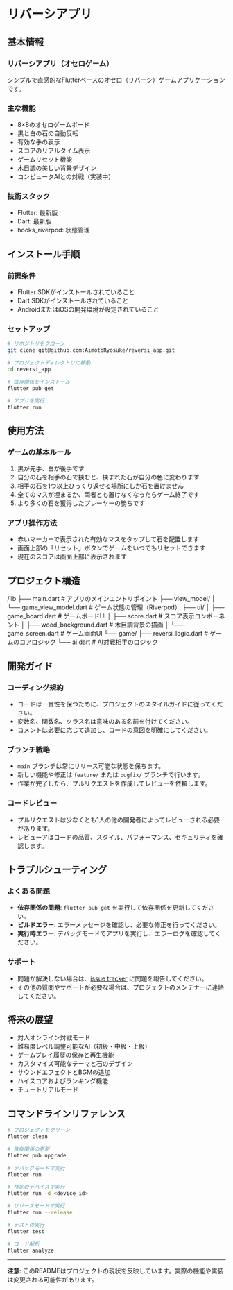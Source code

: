 # リバーシアプリ

## 基本情報

### リバーシアプリ（オセロゲーム）

シンプルで直感的なFlutterベースのオセロ（リバーシ）ゲームアプリケーションです。

### 主な機能

- 8×8のオセロゲームボード
- 黒と白の石の自動反転
- 有効な手の表示
- スコアのリアルタイム表示
- ゲームリセット機能
- 木目調の美しい背景デザイン
- コンピュータAIとの対戦（実装中）

### 技術スタック

- Flutter: 最新版
- Dart: 最新版
- hooks_riverpod: 状態管理

## インストール手順

### 前提条件

- Flutter SDKがインストールされていること
- Dart SDKがインストールされていること
- AndroidまたはiOSの開発環境が設定されていること

### セットアップ

```bash
# リポジトリをクローン
git clone git@github.com:AimotoRyosuke/reversi_app.git

# プロジェクトディレクトリに移動
cd reversi_app

# 依存関係をインストール
flutter pub get

# アプリを実行
flutter run
```

## 使用方法

### ゲームの基本ルール

1. 黒が先手、白が後手です
2. 自分の石を相手の石で挟むと、挟まれた石が自分の色に変わります
3. 相手の石を1つ以上ひっくり返せる場所にしか石を置けません
4. 全てのマスが埋まるか、両者とも置けなくなったらゲーム終了です
5. より多くの石を獲得したプレーヤーの勝ちです

### アプリ操作方法

- 赤いマーカーで表示された有効なマスをタップして石を配置します
- 画面上部の「リセット」ボタンでゲームをいつでもリセットできます
- 現在のスコアは画面上部に表示されます

## プロジェクト構造

/lib
├── main.dart                # アプリのメインエントリポイント
├── view_model/
│   └── game_view_model.dart # ゲーム状態の管理（Riverpod）
├── ui/
│   ├── game_board.dart      # ゲームボードUI
│   ├── score.dart           # スコア表示コンポーネント
│   ├── wood_background.dart # 木目調背景の描画
│   └── game_screen.dart      # ゲーム画面UI
└── game/
    ├── reversi_logic.dart   # ゲームのコアロジック
    └── ai.dart              # AI対戦相手のロジック

## 開発ガイド

### コーディング規約

- コードは一貫性を保つために、プロジェクトのスタイルガイドに従ってください。
- 変数名、関数名、クラス名は意味のある名前を付けてください。
- コメントは必要に応じて追加し、コードの意図を明確にしてください。

### ブランチ戦略

- `main` ブランチは常にリリース可能な状態を保ちます。
- 新しい機能や修正は `feature/` または `bugfix/` ブランチで行います。
- 作業が完了したら、プルリクエストを作成してレビューを依頼します。

### コードレビュー

- プルリクエストは少なくとも1人の他の開発者によってレビューされる必要があります。
- レビューアはコードの品質、スタイル、パフォーマンス、セキュリティを確認します。

## トラブルシューティング

### よくある問題

- **依存関係の問題**: `flutter pub get` を実行して依存関係を更新してください。
- **ビルドエラー**: エラーメッセージを確認し、必要な修正を行ってください。
- **実行時エラー**: デバッグモードでアプリを実行し、エラーログを確認してください。

### サポート

- 問題が解決しない場合は、[issue tracker](https://github.com/yourusername/reversi_app/issues) に問題を報告してください。
- その他の質問やサポートが必要な場合は、プロジェクトのメンテナーに連絡してください。

## 将来の展望

- 対人オンライン対戦モード
- 難易度レベル調整可能なAI（初級・中級・上級）
- ゲームプレイ履歴の保存と再生機能
- カスタマイズ可能なテーマと石のデザイン
- サウンドエフェクトとBGMの追加
- ハイスコアおよびランキング機能
- チュートリアルモード

## コマンドラインリファレンス

```bash
# プロジェクトをクリーン
flutter clean

# 依存関係の更新
flutter pub upgrade

# デバッグモードで実行
flutter run

# 特定のデバイスで実行
flutter run -d <device_id>

# リリースモードで実行
flutter run --release

# テストの実行
flutter test

# コード解析
flutter analyze
```

---

**注意**: このREADMEはプロジェクトの現状を反映しています。実際の機能や実装は変更される可能性があります。
